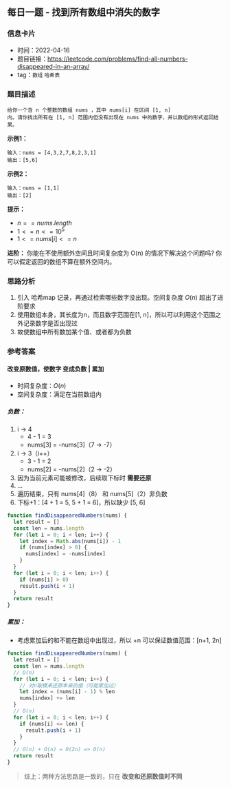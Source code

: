 ## 每日一题 - 找到所有数组中消失的数字

### 信息卡片

- 时间：2022-04-16
- 题目链接：https://leetcode.com/problems/find-all-numbers-disappeared-in-an-array/
- tag：`数组` `哈希表`

### 题目描述

```
给你一个含 n 个整数的数组 nums ，其中 nums[i] 在区间 [1, n] 
内。请你找出所有在 [1, n] 范围内但没有出现在 nums 中的数字，并以数组的形式返回结果。
```

**示例1：**
```
输入：nums = [4,3,2,7,8,2,3,1]
输出：[5,6]
```

**示例2：**
```
输入：nums = [1,1]
输出：[2]
```

**提示：**

- $n == nums.length$
- $1 <= n <= 10^5$
- $1 <= nums[i] <= n$

**进阶：** 你能在不使用额外空间且时间复杂度为 O(n) 的情况下解决这个问题吗? 你可以假定返回的数组不算在额外空间内。

### 思路分析

1. 引入 哈希map 记录，再通过检索哪些数字没出现。空间复杂度 $O(n)$ 超出了进阶要求
2. 使用数组本身，其长度为n，而且数字范围在[1, n]，所以可以利用这个范围之外记录数字是否出现过
3. 故使数组中所有数加某个值、或者都为负数

### 参考答案

#### 改变原数值，使数字 变成负数 | 累加

- 时间复杂度：$O(n)$
- 空间复杂度：满足在当前数组内

##### 负数：
1. i → 4
   - 4 - 1 = 3
   - nums[3] = -nums[3]（7 → -7）
2. i → 3（i++）
   - 3 - 1 = 2
   - nums[2] = -nums[2]（2 → -2）
3. 因为当前元素可能被修改，后续取下标时 __需要还原__ 
4. ...
5. 遍历结束，只有 nums[4]（8） 和 nums[5]（2）非负数
6. 下标+1：[4 + 1 = 5, 5 + 1 = 6]，所以缺少 [5, 6]

```javascript {.line-numbers}
function findDisappearedNumbers(nums) {
  let result = []
  const len = nums.length
  for (let i = 0; i < len; i++) {
    let index = Math.abs(nums[i]) - 1
    if (nums[index] > 0) {
      nums[index] = -nums[index]
    }
  }
  for (let i = 0; i < len; i++) {
    if (nums[i] > 0)
    result.push(i + 1)
  }
  return result
}
```

##### 累加：
- 考虑累加后的和不能在数组中出现过，所以 +n 可以保证数值范围：[n+1, 2n]

```javascript {.line-numbers}
function findDisappearedNumbers(nums) {
  let result = []
  const len = nums.length
  // O(n)
  for (let i = 0; i < len; i++) {
    // 对n取模来还原本来的值（可能累加过）
    let index = (nums[i] - 1) % len
    nums[index] += len
  }
  // O(n)
  for (let i = 0; i < len; i++) {
    if (nums[i] <= len) {
      result.push(i + 1)
    }
  }
  // O(n) + O(n) = O(2n) => O(n)
  return result
}
```

> 综上：两种方法思路是一致的，只在 __改变和还原数值时不同__